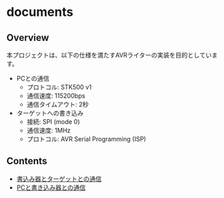# documents

## Overview

本プロジェクトは、以下の仕様を満たすAVRライターの実装を目的としています。

- PCとの通信
  - プロトコル: STK500 v1
  - 通信速度: 115200bps
  - 通信タイムアウト: 2秒
- ターゲットへの書き込み
  - 接続: SPI (mode 0)
  - 通信速度: 1MHz
  - プロトコル: AVR Serial Programming (ISP)

## Contents

- [書込み器とターゲットとの通信](./isp/README.md)
- [PCと書き込み器との通信](./stk500v1/README.md)
